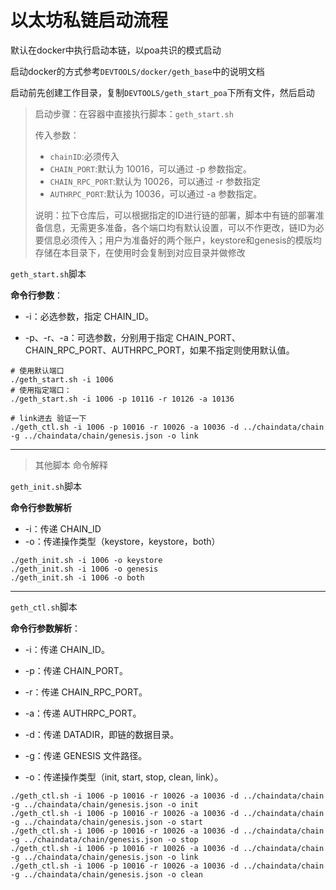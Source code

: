# 以太坊私链启动流程

默认在docker中执行启动本链，以poa共识的模式启动

启动docker的方式参考`DEVTOOLS/docker/geth_base`中的说明文档

启动前先创建工作目录，复制`DEVTOOLS/geth_start_poa`下所有文件，然后启动

> 启动步骤：在容器中直接执行脚本：`geth_start.sh`
>
> 传入参数：
>
> - `chainID`:必须传入
> - `CHAIN_PORT`:默认为 10016，可以通过 -p 参数指定。
> - `CHAIN_RPC_PORT`:默认为 10026，可以通过 -r 参数指定
> - `AUTHRPC_PORT`:默认为 10036，可以通过 -a 参数指定。
>
> 说明：拉下仓库后，可以根据指定的ID进行链的部署，脚本中有链的部署准备信息，无需更多准备，各个端口均有默认设置，可以不作更改，链ID为必要信息必须传入；用户为准备好的两个账户，keystore和genesis的模版均存储在本目录下，在使用时会复制到对应目录并做修改

`geth_start.sh`脚本

**命令行参数**：

- -i：必选参数，指定 CHAIN_ID。

- -p、-r、-a：可选参数，分别用于指定 CHAIN_PORT、CHAIN_RPC_PORT、AUTHRPC_PORT，如果不指定则使用默认值。

```shell
# 使用默认端口
./geth_start.sh -i 1006
# 使用指定端口：
./geth_start.sh -i 1006 -p 10116 -r 10126 -a 10136

# link进去 验证一下
./geth_ctl.sh -i 1006 -p 10016 -r 10026 -a 10036 -d ../chaindata/chain -g ../chaindata/chain/genesis.json -o link
```

---

> 其他脚本 命令解释

`geth_init.sh`脚本

**命令行参数解析**

- -i：传递 CHAIN_ID
- -o：传递操作类型（keystore，keystore，both）

```shell
./geth_init.sh -i 1006 -o keystore
./geth_init.sh -i 1006 -o genesis
./geth_init.sh -i 1006 -o both
```

---

`geth_ctl.sh`脚本

**命令行参数解析**：

- -i：传递 CHAIN_ID。

- -p：传递 CHAIN_PORT。

- -r：传递 CHAIN_RPC_PORT。

- -a：传递 AUTHRPC_PORT。

- -d：传递 DATADIR，即链的数据目录。

- -g：传递 GENESIS 文件路径。

- -o：传递操作类型（init, start, stop, clean, link）。

```shell
./geth_ctl.sh -i 1006 -p 10016 -r 10026 -a 10036 -d ../chaindata/chain -g ../chaindata/chain/genesis.json -o init
./geth_ctl.sh -i 1006 -p 10016 -r 10026 -a 10036 -d ../chaindata/chain -g ../chaindata/chain/genesis.json -o start
./geth_ctl.sh -i 1006 -p 10016 -r 10026 -a 10036 -d ../chaindata/chain -g ../chaindata/chain/genesis.json -o stop
./geth_ctl.sh -i 1006 -p 10016 -r 10026 -a 10036 -d ../chaindata/chain -g ../chaindata/chain/genesis.json -o link
./geth_ctl.sh -i 1006 -p 10016 -r 10026 -a 10036 -d ../chaindata/chain -g ../chaindata/chain/genesis.json -o clean
```

